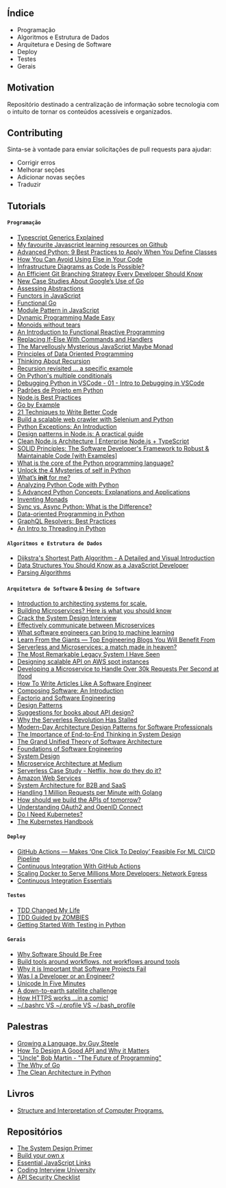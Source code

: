 ## Índice

* Programação
* Algoritmos e Estrutura de Dados
* Arquitetura e Desing de Software
* Deploy
* Testes
* Gerais

## Motivation

Repositório destinado a centralização de informação sobre tecnologia com o intuito de tornar os conteúdos acessíveis e organizados.

## Contributing

Sinta-se à vontade para enviar solicitações de pull requests para ajudar:

* Corrigir erros
* Melhorar seções
* Adicionar novas seções
* Traduzir

## Tutorials

#### `Programação`
* [Typescript Generics Explained](https://medium.com/@rossbulat/typescript-generics-explained-15c6493b510f)
* [My favourite Javascript learning resources on Github ](https://dev.to/junlow/my-favourite-javascript-learning-resources-on-github-4okb)
* [Advanced Python: 9 Best Practices to Apply When You Define Classes](https://medium.com/better-programming/advanced-python-9-best-practices-to-apply-when-you-define-classes-871a27af658b)
* [How You Can Avoid Using Else in Your Code](https://levelup.gitconnected.com/how-you-can-avoid-using-else-in-your-code-871197a1adbc)
* [Infrastructure Diagrams as Code Is Possible?](https://medium.com/swlh/infrastructure-diagrams-as-code-is-it-possible-b6bbae487f21)
* [An Efficient Git Branching Strategy Every Developer Should Know](https://medium.com/better-programming/efficient-git-branching-strategy-every-developer-should-know-f1034b1ba041)
* [New Case Studies About Google’s Use of Go ](https://opensource.googleblog.com/2020/08/new-case-studies-about-googles-use-of-go.html)
* [Assessing Abstractions](https://stopa.io/post/245)
* [Functors in JavaScript](https://hackernoon.com/functors-in-javascript-20a647b8f39f)
* [Functional Go](https://medium.com/@geisonfgfg/functional-go-bc116f4c96a4)
* [Module Pattern in JavaScript](https://medium.com/technofunnel/data-hiding-with-javascript-module-pattern-62b71520bddd)
* [Dynamic Programming Made Easy](https://www.freecodecamp.org/news/dynamic-programming-made-easy/)
* [Monoids without tears](https://fsharpforfunandprofit.com/posts/monoids-without-tears/)
* [An Introduction to Functional Reactive Programming](https://blog.danlew.net/2017/07/27/an-introduction-to-functional-reactive-programming/)
* [Replacing If-Else With Commands and Handlers](https://levelup.gitconnected.com/replacing-if-else-with-commands-and-handlers-527e0abe2147)
* [The Marvellously Mysterious JavaScript Maybe Monad](https://jrsinclair.com/articles/2016/marvellously-mysterious-javascript-maybe-monad/)
* [Principles of Data Oriented Programming](https://blog.klipse.tech/databook/2020/09/29/do-principles.html?essence)
* [Thinking About Recursion](https://www.solipsys.co.uk/new/ThinkingAboutRecursion.html?tj10hn)
* [Recursion revisited ... a specific example](https://www.solipsys.co.uk/new/RecursionRevisited.html?tj15hn)
* [On Python's multiple conditionals](https://www.djm.org.uk/posts/python-multiple-line-conditions-and-all-builtin/)
* [Debugging Python in VSCode - 01 - Intro to Debugging in VSCode](https://www.youtube.com/watch?v=KEdq7gC_RTA)
* [Padrões de Projeto em Python](https://github.com/kelvins/design-patterns-python)
* [Node.js Best Practices](https://github.com/goldbergyoni/nodebestpractices)
* [Go by Example](https://gobyexample.com/)
* [21 Techniques to Write Better Code](https://medium.com/swlh/21-techniques-to-write-better-python-code-3029f6562483)
* [Build a scalable web crawler with Selenium and Python](https://towardsdatascience.com/build-a-scalable-web-crawler-with-selenium-and-pyhton-9c0c23e3ebe5)
* [Python Exceptions: An Introduction](https://realpython.com/python-exceptions/)
* [Design patterns in Node.js: A practical guide](https://blog.logrocket.com/design-patterns-in-node-js/)
* [Clean Node.js Architecture | Enterprise Node.js + TypeScript](https://khalilstemmler.com/articles/enterprise-typescript-nodejs/clean-nodejs-architecture/)
* [SOLID Principles: The Software Developer's Framework to Robust & Maintainable Code [with Examples]](https://khalilstemmler.com/articles/solid-principles/solid-typescript/)
* [What is the core of the Python programming language?](https://snarky.ca/what-is-the-core-of-the-python-programming-language/)
* [Unlock the 4 Mysteries of self in Python](https://medium.com/better-programming/unlock-the-4-mysteries-of-self-in-python-d1913fbb8e16)
* [What’s __init__ for me?](https://towardsdatascience.com/whats-init-for-me-d70a312da583)
* [Analyzing Python Code with Python](https://rotemtam.com/2020/08/13/python-ast/)
* [5 Advanced Python Concepts: Explanations and Applications](https://medium.com/better-programming/5-advanced-python-concepts-explanations-and-applications-99a03f6bd1bd)
* [Inventing Monads](https://stopa.io/post/247)
* [Sync vs. Async Python: What is the Difference?](https://blog.miguelgrinberg.com/post/sync-vs-async-python-what-is-the-difference)
* [Data-oriented Programming in Python ](https://www.moderndescartes.com/essays/data_oriented_python/)
* [GraphQL Resolvers: Best Practices](https://medium.com/paypal-engineering/graphql-resolvers-best-practices-cd36fdbcef55)
* [An Intro to Threading in Python](https://realpython.com/intro-to-python-threading/#what-is-a-thread)

#### `Algoritmos e Estrutura de Dados`
* [Dijkstra's Shortest Path Algorithm - A Detailed and Visual Introduction](https://www.freecodecamp.org/news/dijkstras-shortest-path-algorithm-visual-introduction/)
* [Data Structures You Should Know as a JavaScript Developer](https://blog.bitsrc.io/data-structures-you-should-know-as-a-javascript-developer-9a35eb3b319c)
* [Parsing Algorithms](http://dmitrysoshnikov.com/courses/parsing-algorithms/)

#### `Arquitetura de Software` & `Desing de Software`
* [Introduction to architecting systems for scale.](https://lethain.com/introduction-to-architecting-systems-for-scale/)
* [Building Microservices? Here is what you should know](https://cloudncode.blog/2016/07/22/msa-getting-started/)
* [Crack the System Design Interview](https://tianpan.co/notes/2016-02-13-crack-the-system-design-interview)
* [Effectively communicate between Microservices](https://itnext.io/effectively-communicate-between-microservices-de7252ba2f3c)
* [What software engineers can bring to machine learning](https://towardsdatascience.com/what-software-engineers-can-bring-to-machine-learning-25f458c80e5)
* [Learn From the Giants — Top Engineering Blogs You Will Benefit From](https://towardsdatascience.com/learning-from-the-giants-top-engineering-blogs-you-must-follow-fa8a0dd63f18)
* [Serverless and Microservices: a match made in heaven?](https://medium.com/@PaulDJohnston/serverless-and-microservices-a-match-made-in-heaven-9964f329a3bc)
* [The Most Remarkable Legacy System I Have Seen](https://thehftguy.com/2020/07/09/the-most-remarkable-legacy-system-i-have-seen/)
* [Designing scalable API on AWS spot instances](https://blog.adapty.io/designing-scalable-api-on-aws-stop-instance/)
* [Developing a Microservice to Handle Over 30k Requests Per Second at Ifood](https://medium.com/swlh/developing-a-microservice-to-handle-over-30k-requests-per-second-at-ifood-3e2d7b822b0e)
* [How To Write Articles Like A Software Engineer](https://towardsdatascience.com/how-to-write-articles-like-a-software-engineer-d7a1857de81)
* [Composing Software: An Introduction](https://medium.com/javascript-scene/composing-software-an-introduction-27b72500d6ea)
* [Factorio and Software Engineering ](https://blog.nindalf.com/posts/factorio-and-software-engineering/)
* [Design Patterns](https://sourcemaking.com/design_patterns)
* [Suggestions for books about API design?](https://news.ycombinator.com/item?id=24383180)
* [Why the Serverless Revolution Has Stalled ](https://www.infoq.com/articles/serverless-stalled/)
* [Modern-Day Architecture Design Patterns for Software Professionals](https://medium.com/better-programming/modern-day-architecture-design-patterns-for-software-professionals-9056ee1ed977)
* [The Importance of End-to-End Thinking in System Design](https://www.sigarch.org/the-importance-of-end-to-end-thinking-in-system-design/)
* [The Grand Unified Theory of Software Architecture ](https://danuker.go.ro/the-grand-unified-theory-of-software-architecture.html)
* [Foundations of Software Engineering](https://cmu-313.github.io/)
* [System Design](https://www.youtube.com/playlist?list=PLMCXHnjXnTnvo6alSjVkgxV-VH6EPyvoX)
* [Microservice Architecture at Medium](https://medium.engineering/microservice-architecture-at-medium-9c33805eb74f)
* [Serverless Case Study - Netflix, how do they do it?](https://www.reddit.com/r/serverless/comments/gq920g/serverless_case_study_netflix_how_do_they_do_it/)
* [Amazon Web Services](https://adayinthelifeof.nl/2020/05/20/aws.html)
* [System Architecture for B2B and SaaS](https://medium.com/@tatsean1977/system-architecture-for-b2b-and-saas-bc0da33e0d1e)
* [Handling 1 Million Requests per Minute with Golang](https://medium.com/smsjunk/handling-1-million-requests-per-minute-with-golang-f70ac505fcaa)
* [How should we build the APIs of tomorrow?](https://increment.com/apis/how-we-should-build-apis-tomorrow/)
* [Understanding OAuth2 and OpenID Connect](https://www.polarsparc.com/xhtml/OAuth2-OIDC.html)
* [Do I Need Kubernetes?](https://mbird.biz/writing/do-i-need-kubernetes.html)
* [The Kubernetes Handbook](https://www.freecodecamp.org/news/the-kubernetes-handbook/)

#### `Deploy`
* [GitHub Actions — Makes ‘One Click To Deploy’ Feasible For ML CI/CD Pipeline](https://towardsdatascience.com/github-actions-makes-one-click-to-deploy-feasible-for-ml-ci-cd-pipeline-61470ed3edbc)
* [Continuous Integration With GitHub Actions](https://medium.com/better-programming/continuous-integration-with-github-actions-fccc5a339b75)
* [Scaling Docker to Serve Millions More Developers: Network Egress](https://www.docker.com/blog/scaling-docker-to-serve-millions-more-developers-network-egress/)
* [Continuous Integration Essentials](https://codeship.com/continuous-integration-essentials)

#### `Testes`
* [TDD Changed My Life](https://medium.com/javascript-scene/tdd-changed-my-life-5af0ce099f80)
* [TDD Guided by ZOMBIES](https://blog.wingman-sw.com/tdd-guided-by-zombies)
* [Getting Started With Testing in Python](https://realpython.com/python-testing/#testing-your-code)

#### `Gerais`
* [Why Software Should Be Free](https://www.gnu.org/philosophy/shouldbefree.en.html)
* [Build tools around workflows, not workflows around tools](https://thesephist.com/posts/tools/)
* [Why it is Important that Software Projects Fail](https://www.berglas.org/Articles/ImportantThatSoftwareFails/ImportantThatSoftwareFails.html)
* [Was I a Developer or an Engineer? ](https://dev.to/actuallymab/was-i-a-developer-or-an-engineer-2ljo)
* [Unicode In Five Minutes](https://richardjharris.github.io/unicode-in-five-minutes.html)
* [A down-to-earth satellite challenge](https://www.notion.so/nindoo/FullStack-Routine-b582c39f5a7d4b5dba20a455197dfd8e?p=964aace98b4944ac88a03b2e6c53e9c8)
* [How HTTPS works ...in a comic!](https://howhttps.works/)
* [~/.bashrc VS ~/.profile VS ~/.bash_profile](https://leimao.github.io/blog/bashrc-VS-profile-VS-bash_profile/)

## Palestras
* [Growing a Language, by Guy Steele](https://www.youtube.com/watch?v=_ahvzDzKdB0)
* [How To Design A Good API and Why it Matters](https://www.youtube.com/watch?v=aAb7hSCtvGw)
* ["Uncle" Bob Martin - "The Future of Programming"](https://www.youtube.com/watch?v=ecIWPzGEbFc)
* [The Why of Go](https://www.youtube.com/watch?v=bmZNaUcwBt4)
* [The Clean Architecture in Python](https://www.youtube.com/watch?v=DJtef410XaM)

## Livros
* [Structure and Interpretation of Computer Programs.](https://mitpress.mit.edu/sites/default/files/sicp/full-text/book/book-Z-H-4.html#%_toc_start)

## Repositórios
* [The System Design Primer](https://github.com/donnemartin/system-design-primer)
* [Build your own x](https://github.com/danistefanovic/build-your-own-x)
* [Essential JavaScript Links](https://gist.github.com/ericelliott/d576f72441fc1b27dace/0cee592f8f8b7eae39c4b3851ae92b00463b67b9)
* [Coding Interview University](https://github.com/jwasham/coding-interview-university)
* [API Security Checklist](https://github.com/shieldfy/API-Security-Checklist)